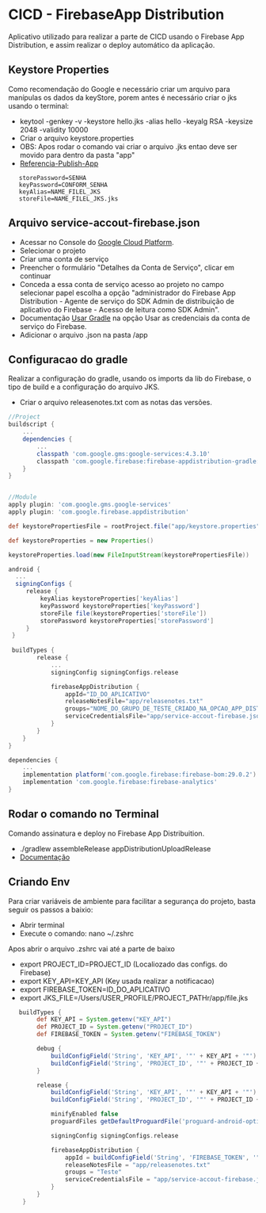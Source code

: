 # CICD - FirebaseApp Distribution

Aplicativo utilizado para realizar a parte de CICD usando o Firebase App Distribution, e assim realizar o deploy automático da aplicação.

## Keystore Properties

Como recomendação do Google e necessário criar um arquivo para manípulas os dados da keyStore, porem antes é necessário criar o jks usando o terminal:
- keytool -genkey -v -keystore hello.jks -alias hello -keyalg RSA -keysize 2048 -validity 10000
- Criar o arquivo keystore.properties
- OBS: Apos rodar o comando vai criar o arquivo .jks entao deve ser movido para dentro da pasta "app"
- [Referencia-Publish-App](https://developer.android.com/studio/publish/app-signing)

```keystore.properties
   storePassword=SENHA
   keyPassword=CONFORM_SENHA
   keyAlias=NAME_FILEL_JKS
   storeFile=NAME_FILEL_JKS.jks
```

## Arquivo service-accout-firebase.json
- Acessar no Console do [Google Cloud Platform](https://console.cloud.google.com/projectselector2/iam-admin/serviceaccounts).
- Selecionar o projeto
- Criar uma conta de serviço
- Preencher o formulário "Detalhes da Conta de Serviço", clicar em continuar
- Conceda a essa conta de serviço acesso ao projeto no campo selecionar papel escolha a opção "administrador do Firebase App Distribution - Agente de serviço do SDK Admin de distribuição de aplicativo do Firebase - Acesso de leitura como SDK Admin".
- Documentação [Usar Gradle](https://firebase.google.com/docs/app-distribution/android/distribute-gradle) na opção Usar as credenciais da conta de serviço do Firebase. 
- Adicionar o arquivo .json na pasta /app

## Configuracao do gradle

Realizar a configuração do gradle, usando os imports da lib do Firebase, o tipo de build e a configuração do arquivo JKS.
- Criar o arquivo releasenotes.txt com as notas das versões. 

```build.gradle
//Project
buildscript {
    ...
    dependencies {
        ...
        classpath 'com.google.gms:google-services:4.3.10'
        classpath 'com.google.firebase:firebase-appdistribution-gradle:2.1.1'
    }
}


//Module
apply plugin: 'com.google.gms.google-services'
apply plugin: 'com.google.firebase.appdistribution'

def keystorePropertiesFile = rootProject.file("app/keystore.properties")

def keystoreProperties = new Properties()

keystoreProperties.load(new FileInputStream(keystorePropertiesFile))

android {
  ...
  signingConfigs {
     release {
         keyAlias keystoreProperties['keyAlias']
         keyPassword keystoreProperties['keyPassword']
         storeFile file(keystoreProperties['storeFile'])
         storePassword keystoreProperties['storePassword']
     }
 }
 
 buildTypes {
        release {
            ...
            signingConfig signingConfigs.release

            firebaseAppDistribution {
                appId="ID_DO_APLICATIVO"
                releaseNotesFile="app/releasenotes.txt" 
                groups="NOME_DO_GRUPO_DE_TESTE_CRIADO_NA_OPCAO_APP_DISTRIBUTION"
                serviceCredentialsFile="app/service-accout-firebase.json"
            }
        }
    }
}

dependencies {
    ...
    implementation platform('com.google.firebase:firebase-bom:29.0.2')
    implementation 'com.google.firebase:firebase-analytics'
}
```

## Rodar o comando no Terminal

Comando assinatura e deploy no Firebase App Distribuition.

- ./gradlew assembleRelease appDistributionUploadRelease
- [Documentação](https://firebase.google.com/docs/app-distribution/android/distribute-gradle)



## Criando Env
Para criar variáveis de ambiente para facilitar a segurança do projeto, basta seguir os passos a baixio:

- Abrir terminal
- Execute o comando: nano ~/.zshrc

Apos abrir o arquivo .zshrc vai até a parte de baixo

- export PROJECT_ID=PROJECT_ID (Localiozado das configs. do Firebase)
- export KEY_API=KEY_API (Key usada realizar a notificacao)
- export FIREBASE_TOKEN=ID_DO_APLICATIVO
- export JKS_FILE=/Users/USER_PROFILE/PROJECT_PATHr/app/file.jks

```build.gradle
   buildTypes {
        def KEY_API = System.getenv("KEY_API")
        def PROJECT_ID = System.getenv("PROJECT_ID")
        def FIREBASE_TOKEN = System.getenv("FIREBASE_TOKEN")

        debug {
            buildConfigField('String', 'KEY_API', '"' + KEY_API + '"')
            buildConfigField('String', 'PROJECT_ID', '"' + PROJECT_ID + '"')
        }

        release {
            buildConfigField('String', 'KEY_API', '"' + KEY_API + '"')
            buildConfigField('String', 'PROJECT_ID', '"' + PROJECT_ID + '"')

            minifyEnabled false
            proguardFiles getDefaultProguardFile('proguard-android-optimize.txt'), 'proguard-rules.pro'

            signingConfig signingConfigs.release

            firebaseAppDistribution {
                appId = buildConfigField('String', 'FIREBASE_TOKEN', '"' + FIREBASE_TOKEN + '"')
                releaseNotesFile = "app/releasenotes.txt"
                groups = "Teste"
                serviceCredentialsFile = "app/service-accout-firebase.json"
            }
        }
    }
 ```



